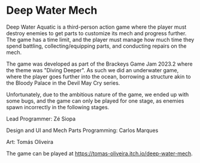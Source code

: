 # Deep Water Mech

Deep Water Aquatic is a third-person action game where the player must destroy enemies to get parts to customize its mech and progress further. The game has a time limit, and the player must manage how much time they spend battling, collecting/equipping parts, and conducting repairs on the mech.

The game was developed as part of the Brackeys Game Jam 2023.2 where the theme was "Diving Deeper". As such we did an underwater game, where the player goes further into the ocean, borrowing a structure akin to the Bloody Palace in the Devil May Cry series.

Unfortunately, due to the ambitious nature of the game, we ended up with some bugs, and the game can only be played for one stage, as enemies spawn incorrectly in the following stages.

Lead Programmer: Zé Siopa

Design and UI and Mech Parts Programming: Carlos Marques

Art: Tomás Oliveira

The game can be played at https://tomas-oliveira.itch.io/deep-water-mech.
